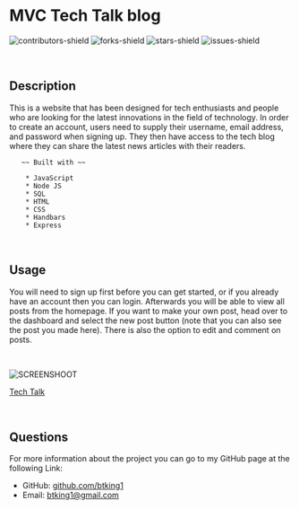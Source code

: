 # MVC Tech Talk blog
![contributors-shield](https://img.shields.io/github/contributors/btking1/README-Generator?style=for-the-badge)
![forks-shield](https://img.shields.io/github/forks/btking1/README-Generator?style=for-the-badge)
![stars-shield](https://img.shields.io/github/stars/btking1/README-Generator?style=for-the-badge)
![issues-shield](https://img.shields.io/github/issues/btking1/README-Generator?style=for-the-badge)


<p>&nbsp;</p>



## Description
   
This is a website that has been designed for tech enthusiasts and people who are looking for the latest innovations 
in the field of technology. In order to create an account, users need to supply their username, email address,
and password when signing up. They then have access to the tech blog 
where they can share the latest news articles with their readers.   

       ~~ Built with ~~ 
       
        * JavaScript
        * Node JS
        * SQL
        * HTML 
        * CSS
        * Handbars
        * Express
        
<p>&nbsp;</p>

## Usage

You will need to sign up first before you can get started, or if you already have an account then you can login.
Afterwards you will be able to view all posts from the homepage. If you want to make your own post, head over to the dashboard 
and select the new post button (note that you can also see the post you made here).
There is also the option to edit and comment on posts.


<p>&nbsp;</p>


![SCREENSHOOT](https://github.com/btking1/Tech-Talk-blog/blob/main/img/the-tech-blog.jpg)

[Tech Talk](https://tech-talk-mvc.herokuapp.com/dashboard)

<p>&nbsp;</p>


## Questions

For more information about the project you can go
to my GitHub page at the following Link:

- GitHub: [github.com/btking1](https://github.com/btking1)
- Email: btking1@gmail.com

